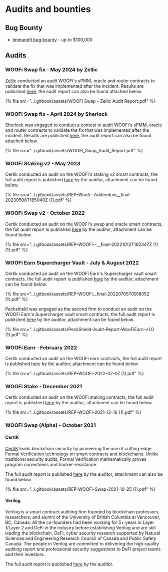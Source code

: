 # Audits and bounties

## Bug Bounty

* [Immunefi bug bounty](https://immunefi.com/bounty/woofi/) - up to $100,000

## Audits

### WOOFi Swap fix - May 2024 by Zellic

[Zellic](https://www.zellic.io/) conducted an audit WOOFi's sPMM, oracle and router contracts to validate the fix that was implemented after the incident. Results are published [here](https://github.com/Zellic/publications), the audit report can also be found attached below.

{% file src="../.gitbook/assets/WOOFi Swap - Zellic Audit Report.pdf" %}

### WOOFi Swap fix - April 2024 by Sherlock

Sherlock was engaged to conduct a contest to audit WOOFi's sPMM, oracle and router contracts to validate the fix that was implemented after the incident. Results are published [here](https://audits.sherlock.xyz/contests/277), the audit report can also be found attached below.

{% file src="../.gitbook/assets/WOOFI_Swap_Audit_Report.pdf" %}

### WOOFi Staking v2 - May 2023

Certik conducted an audit on the WOOFi's staking v2 smart contracts, the full audit report is published [here](https://www.certik.com/projects/woofiswap) by the auditor, attachment can be found below.

{% file src="../.gitbook/assets/REP-Woofi--Addendum__final-20230508T165040Z (1).pdf" %}

### WOOFi Swap v2 - October 2022

Certik conducted an audit on the WOOFi's swap and oracle smart contracts, the full audit report is published [here](https://www.certik.com/projects/woofiswap) by the auditor, attachment can be found below.

{% file src="../.gitbook/assets/REP-WOOFi--__final-20221012T162347Z (1) (1).pdf" %}

### WOOFi Earn Supercharger Vault - July & August 2022

Certik conducted an audit on the WOOFi Earn's Supercharger vault smart contracts, the full audit report is published [here](https://www.certik.com/projects/woofiswap) by the auditor, attachment can be found below.

{% file src="../.gitbook/assets/REP-WOOFi__final-20220705T091805Z (1).pdf" %}

Peckshield was engaged as the second firm to conduct an audit on the WOOFi Earn's Supercharger vault smart contracts, the full audit report is published [here](https://github.com/peckshield/publications/tree/master/audit\_reports/PeckShield-Audit-Report-WooFiEarn-v1.0.pdf) by the auditor, attachment can be found below.

{% file src="../.gitbook/assets/PeckShield-Audit-Report-WooFiEarn-v1.0 (1).pdf" %}

### WOOFi Earn - February 2022

Certik conducted an audit on the WOOFi earn contracts, the full audit report is published [here](https://www.certik.com/projects/woofiswap) by the auditor, attachment can be found below.

{% file src="../.gitbook/assets/REP-WOOFi-2022-02-07 (1).pdf" %}

### WOOFi Stake - December 2021

Certik conducted an audit on the WOOFi staking contracts, the full audit report is published [here](https://www.certik.com/projects/woofiswap) by the auditor, attachment can be found below.

{% file src="../.gitbook/assets/REP-WOOFi-2021-12-16 (1).pdf" %}

### WOOFi Swap (Alpha) - October 2021

#### CertiK

[CertiK](https://www.certik.io/) leads blockchain security by pioneering the use of cutting-edge Formal Verification technology on smart contracts and blockchains. Unlike traditional security audits, Formal Verification mathematically proves program correctness and hacker-resistance.

The full audit report is published [here](https://www.certik.org/projects/woofiswap) by the auditor, attachment can also be found below.

{% file src="../.gitbook/assets/REP-WOOFi-Swap-2021-10-25 (1).pdf" %}

#### Verilog

Verilog is a smart contract auditing firm founded by blockchain professors, researchers, and alumni of the University of British Columbia at Vancouver, BC, Canada. All the co-founders had been working for 5+ years in Layer 1/Layer 2 and DeFi in the industry before establishing Verilog and are still leading the blockchain, DeFi, cyber security research supported by Natural Sciences and Engineering Research Council of Canada and Public Safety Canada. The people in Verilog are committed to delivering the high-quality auditing report and professional security suggestions to DeFi project teams and their investors.

The full audit report is published [here](https://hackmd.io/@verilog/woofi-swap) by the auditor.&#x20;
